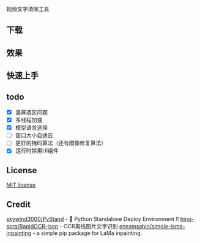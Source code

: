 视频文字清除工具

## 下载

## 效果

## 快速上手

## todo

- [x] 竖屏选区问题
- [x] 多线程加速
- [x] 模型语言选择
- [ ] 窗口大小自适应
- [ ] 更好的掩码算法（还有图像修复算法）
- [x] 运行时禁用UI组件

## License

[MIT license](./LICENSE)

## Credit

[skywind3000/PyStand](https://github.com/skywind3000/PyStand) - 🚀 Python Standalone Deploy Environment !!
[hiroi-sora/RapidOCR-json](https://github.com/hiroi-sora/RapidOCR-json) - OCR离线图片文字识别
[enesmsahin/simple-lama-inpainting](https://github.com/enesmsahin/simple-lama-inpainting) - a simple pip package for LaMa inpainting.